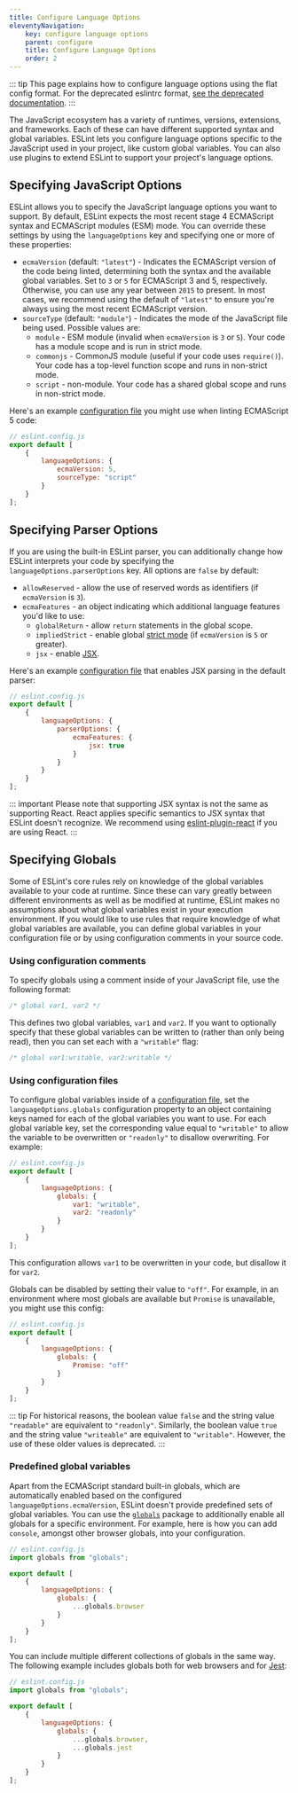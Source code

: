```yaml
---
title: Configure Language Options
eleventyNavigation:
    key: configure language options
    parent: configure
    title: Configure Language Options
    order: 2
---
```


::: tip
This page explains how to configure language options using the flat config format. For the deprecated eslintrc format, [see the deprecated documentation](language-options-deprecated).
:::

The JavaScript ecosystem has a variety of runtimes, versions, extensions, and frameworks. Each of these can have different supported syntax and global variables. ESLint lets you configure language options specific to the JavaScript used in your project, like custom global variables. You can also use plugins to extend ESLint to support your project's language options.

## Specifying JavaScript Options

ESLint allows you to specify the JavaScript language options you want to support. By default, ESLint expects the most recent stage 4 ECMAScript syntax and ECMAScript modules (ESM) mode. You can override these settings by using the `languageOptions` key and specifying one or more of these properties:

- `ecmaVersion` (default: `"latest"`) - Indicates the ECMAScript version of the code being linted, determining both the syntax and the available global variables. Set to `3` or `5` for ECMAScript 3 and 5, respectively. Otherwise, you can use any year between `2015` to present. In most cases, we recommend using the default of `"latest"` to ensure you're always using the most recent ECMAScript version.
- `sourceType` (default: `"module"`) - Indicates the mode of the JavaScript file being used. Possible values are:
    - `module` - ESM module (invalid when `ecmaVersion` is `3` or `5`). Your code has a module scope and is run in strict mode.
    - `commonjs` - CommonJS module (useful if your code uses `require()`). Your code has a top-level function scope and runs in non-strict mode.
    - `script` - non-module. Your code has a shared global scope and runs in non-strict mode.

Here's an example [configuration file](./configuration-files#configuration-file) you might use when linting ECMAScript 5 code:

```js
// eslint.config.js
export default [
    {
        languageOptions: {
            ecmaVersion: 5,
            sourceType: "script"
        }
    }
];
```

## Specifying Parser Options

If you are using the built-in ESLint parser, you can additionally change how ESLint interprets your code by specifying the `languageOptions.parserOptions` key. All options are `false` by default:

- `allowReserved` - allow the use of reserved words as identifiers (if `ecmaVersion` is `3`).
- `ecmaFeatures` - an object indicating which additional language features you'd like to use:
    - `globalReturn` - allow `return` statements in the global scope.
    - `impliedStrict` - enable global [strict mode](https://developer.mozilla.org/en-US/docs/Web/JavaScript/Reference/Strict_mode) (if `ecmaVersion` is `5` or greater).
    - `jsx` - enable [JSX](https://facebook.github.io/jsx/).

Here's an example [configuration file](./configuration-files#configuration-file) that enables JSX parsing in the default parser:

```js
// eslint.config.js
export default [
    {
        languageOptions: {
            parserOptions: {
                ecmaFeatures: {
                    jsx: true
                }
            }
        }
    }
];
```

::: important
Please note that supporting JSX syntax is not the same as supporting React. React applies specific semantics to JSX syntax that ESLint doesn't recognize. We recommend using [eslint-plugin-react](https://github.com/jsx-eslint/eslint-plugin-react) if you are using React.
:::

## Specifying Globals

Some of ESLint's core rules rely on knowledge of the global variables available to your code at runtime. Since these can vary greatly between different environments as well as be modified at runtime, ESLint makes no assumptions about what global variables exist in your execution environment. If you would like to use rules that require knowledge of what global variables are available, you can define global variables in your configuration file or by using configuration comments in your source code.

### Using configuration comments

To specify globals using a comment inside of your JavaScript file, use the following format:

```js
/* global var1, var2 */
```

This defines two global variables, `var1` and `var2`. If you want to optionally specify that these global variables can be written to (rather than only being read), then you can set each with a `"writable"` flag:

```js
/* global var1:writable, var2:writable */
```

### Using configuration files

To configure global variables inside of a [configuration file](./configuration-files#configuration-file), set the `languageOptions.globals` configuration property to an object containing keys named for each of the global variables you want to use. For each global variable key, set the corresponding value equal to `"writable"` to allow the variable to be overwritten or `"readonly"` to disallow overwriting. For example:

```js
// eslint.config.js
export default [
    {
        languageOptions: {
            globals: {
                var1: "writable",
                var2: "readonly"
            }
        }
    }
];
```

This configuration allows `var1` to be overwritten in your code, but disallow it for `var2`.

Globals can be disabled by setting their value to `"off"`. For example, in an environment where most globals are available but `Promise` is unavailable, you might use this config:

```js
// eslint.config.js
export default [
    {
        languageOptions: {
            globals: {
                Promise: "off"
            }
        }
    }
];
```

::: tip
For historical reasons, the boolean value `false` and the string value `"readable"` are equivalent to `"readonly"`. Similarly, the boolean value `true` and the string value `"writeable"` are equivalent to `"writable"`. However, the use of these older values is deprecated.
:::

### Predefined global variables

Apart from the ECMAScript standard built-in globals, which are automatically enabled based on the configured `languageOptions.ecmaVersion`, ESLint doesn't provide predefined sets of global variables. You can use the [`globals`](https://www.npmjs.com/package/globals) package to additionally enable all globals for a specific environment. For example, here is how you can add `console`, amongst other browser globals, into your configuration.

```js
// eslint.config.js
import globals from "globals";

export default [
    {
        languageOptions: {
            globals: {
                ...globals.browser
            }
        }
    }
];
```

You can include multiple different collections of globals in the same way. The following example includes globals both for web browsers and for [Jest](https://jestjs.io/):

```js
// eslint.config.js
import globals from "globals";

export default [
    {
        languageOptions: {
            globals: {
                ...globals.browser,
                ...globals.jest
            }
        }
    }
];
```
